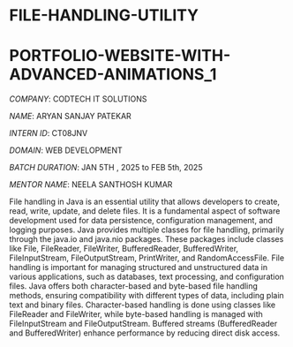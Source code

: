 # FILE-HANDLING-UTILITY

# PORTFOLIO-WEBSITE-WITH-ADVANCED-ANIMATIONS_1

*COMPANY*: CODTECH IT SOLUTIONS

*NAME*: ARYAN SANJAY PATEKAR

*INTERN ID*: CT08JNV

*DOMAIN*: WEB DEVELOPMENT

*BATCH DURATION*: JAN 5TH , 2025 to FEB 5th, 2025

*MENTOR NAME*: NEELA SANTHOSH KUMAR

File handling in Java is an essential utility that allows developers to create, read, write, update, and delete files. It is a fundamental aspect of software development used for data persistence, configuration management, and logging purposes. Java provides multiple classes for file handling, primarily through the java.io and java.nio packages. These packages include classes like File, FileReader, FileWriter, BufferedReader, BufferedWriter, FileInputStream, FileOutputStream, PrintWriter, and RandomAccessFile. File handling is important for managing structured and unstructured data in various applications, such as databases, text processing, and configuration files. Java offers both character-based and byte-based file handling methods, ensuring compatibility with different types of data, including plain text and binary files. Character-based handling is done using classes like FileReader and FileWriter, while byte-based handling is managed with FileInputStream and FileOutputStream. Buffered streams (BufferedReader and BufferedWriter) enhance performance by reducing direct disk access. 
